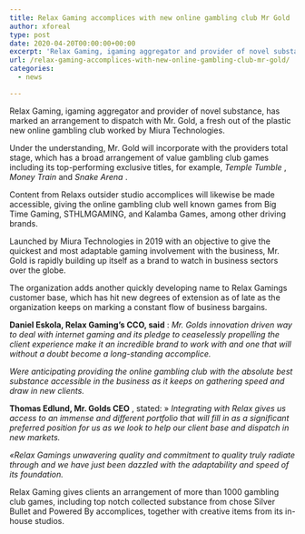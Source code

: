 ```yaml
---
title: Relax Gaming accomplices with new online gambling club Mr Gold
author: xforeal 
type: post
date: 2020-04-20T00:00:00+00:00
excerpt: 'Relax Gaming, igaming aggregator and provider of novel substance, has marked an arrangement to dispatch with Mr '
url: /relax-gaming-accomplices-with-new-online-gambling-club-mr-gold/
categories:
  - news

---
```

Relax Gaming, igaming aggregator and provider of novel substance, has marked an arrangement to dispatch with Mr. Gold, a fresh out of the plastic new online gambling club worked by Miura Technologies. 

Under the understanding, Mr. Gold will incorporate with the providers total stage, which has a broad arrangement of value gambling club games including its top-performing exclusive titles, for example, _Temple Tumble_ , _Money Train_ and _Snake Arena_ . 

Content from Relaxs outsider studio accomplices will likewise be made accessible, giving the online gambling club well known games from Big Time Gaming, STHLMGAMING, and Kalamba Games, among other driving brands. 

Launched by Miura Technologies in 2019 with an objective to give the quickest and most adaptable gaming involvement with the business, Mr. Gold is rapidly building up itself as a brand to watch in business sectors over the globe. 

The organization adds another quickly developing name to Relax Gamings customer base, which has hit new degrees of extension as of late as the organization keeps on marking a constant flow of business bargains. 

**Daniel Eskola, Relax Gaming&#8217;s CCO, said** : _Mr. Golds innovation driven way to deal with internet gaming and its pledge to ceaselessly propelling the client experience make it an incredible brand to work with and one that will without a doubt become a long-standing accomplice._ 

_Were anticipating providing the online gambling club with the absolute best substance accessible in the business as it keeps on gathering speed and draw in new clients._ 

**Thomas Edlund, Mr. Golds CEO** , stated: &#187; _Integrating with Relax gives us access to an immense and different portfolio that will fill in as a significant preferred position for us as we look to help our client base and dispatch in new markets._ 

_&#171;Relax Gamings unwavering quality and commitment to quality truly radiate through and we have just been dazzled with the adaptability and speed of its foundation._ 

Relax Gaming gives clients an arrangement of more than 1000 gambling club games, including top notch collected substance from chose Silver Bullet and Powered By accomplices, together with creative items from its in-house studios.